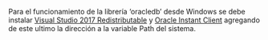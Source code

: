 Para el funcionamiento de la librería ‘oracledb’ desde Windows se debe instalar [Visual Studio 2017 Redistributable](https://support.microsoft.com/es-es/help/2977003/the-latest-supported-visual-c-downloads) y [Oracle Instant Client](https://www.oracle.com/database/technologies/instant-client.html) agregando de este ultimo la dirección a la variable Path del sistema. 
